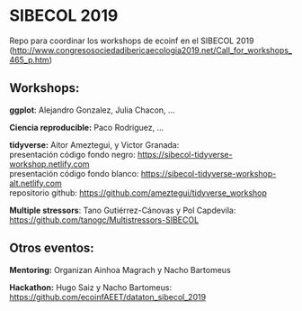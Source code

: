 # SIBECOL 2019

Repo para coordinar los workshops de ecoinf en el SIBECOL 2019 (http://www.congresosociedadibericaecologia2019.net/Call_for_workshops_465_p.htm)

## Workshops: 

**ggplot**: Alejandro Gonzalez, Julia Chacon, ...  

**Ciencia reproducible:** Paco Rodriguez, ...

**tidyverse:** Aitor Ameztegui, y Victor Granada:  
presentación código fondo negro: https://sibecol-tidyverse-workshop.netlify.com  
presentación código fondo blanco: https://sibecol-tidyverse-workshop-alt.netlify.com  
repositorio github: https://github.com/ameztegui/tidyverse_workshop  
 
**Multiple stressors**: Tano Gutiérrez-Cánovas y Pol Capdevila: https://github.com/tanogc/Multistressors-SIBECOL

## Otros eventos: 

**Mentoring:** Organizan Ainhoa Magrach y Nacho Bartomeus  

**Hackathon:** Hugo Saiz y Nacho Bartomeus:  https://github.com/ecoinfAEET/dataton_sibecol_2019

